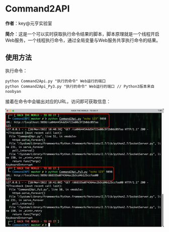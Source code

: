 # Command2API

**作者**：key@元亨实验室

**简介**：这是一个可以实时获取执行命令结果的脚本，脚本原理就是一个线程开启Web服务，一个线程执行命令，通过全局变量与Web服务共享执行命令的结果。

## 使用方法

执行命令：

```shell
python Command2Api.py "执行的命令" Web运行的端口
python Command2Api_Py3.py "执行的命令" Web运行的端口 // Python3版本来自noobyan
```

接着在命令中会输出对应的URL，访问即可获取信息：

![](images/0.png)


